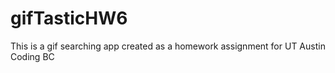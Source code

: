 # gifTasticHW6
This is a gif searching app created as a homework assignment for UT Austin Coding BC
